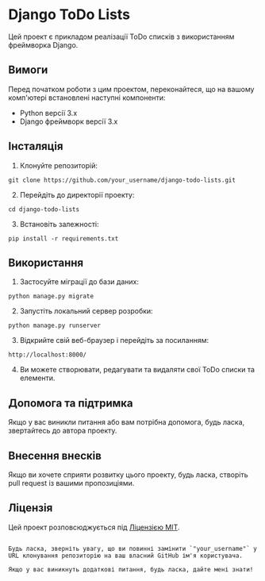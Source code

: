 # Django ToDo Lists

Цей проект є прикладом реалізації ToDo списків з використанням фреймворка Django.

## Вимоги

Перед початком роботи з цим проектом, переконайтеся, що на вашому комп'ютері встановлені наступні компоненти:

- Python версії 3.x
- Django фреймворк версії 3.x

## Інсталяція

1. Клонуйте репозиторій:

```shell
git clone https://github.com/your_username/django-todo-lists.git
```

2. Перейдіть до директорії проекту:

```shell
cd django-todo-lists
```

3. Встановіть залежності:

```shell
pip install -r requirements.txt
```

## Використання

1. Застосуйте міграції до бази даних:

```shell
python manage.py migrate
```

2. Запустіть локальний сервер розробки:

```shell
python manage.py runserver
```

3. Відкрийте свій веб-браузер і перейдіть за посиланням:

```
http://localhost:8000/
```

4. Ви можете створювати, редагувати та видаляти свої ToDo списки та елементи.

## Допомога та підтримка

Якщо у вас виникли питання або вам потрібна допомога, будь ласка, звертайтесь до автора проекту.

## Внесення внесків

Якщо ви хочете сприяти розвитку цього проекту, будь ласка, створіть pull request із вашими пропозиціями.

## Ліцензія

Цей проект розповсюджується під [Ліцензією MIT](LICENSE).
```

Будь ласка, зверніть увагу, що ви повинні замінити `"your_username"` у URL клонування репозиторію на ваш власний GitHub ім'я користувача.

Якщо у вас виникнуть додаткові питання, будь ласка, дайте мені знати!